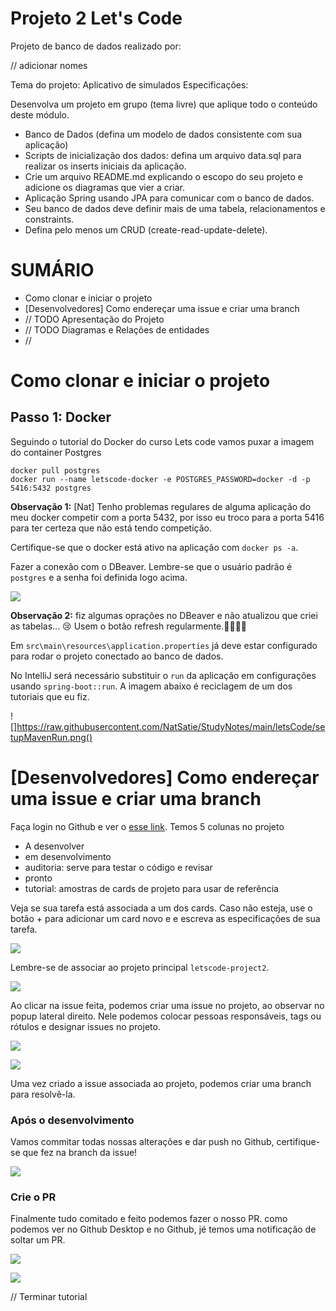 # Projeto 2 Let's Code

Projeto de banco de dados realizado por:

// adicionar nomes

Tema do projeto: Aplicativo de simulados
Especificações:

Desenvolva um projeto em grupo (tema livre) que aplique todo o conteúdo deste módulo.

- Banco de Dados (defina um modelo de dados consistente com sua aplicação)
- Scripts de inicialização dos dados: defina um arquivo data.sql para realizar os inserts iniciais da aplicação.
- Crie um arquivo README.md explicando o escopo do seu projeto e adicione os diagramas que vier a criar.
- Aplicação Spring usando JPA para comunicar com o banco de dados.
- Seu banco de dados deve definir mais de uma tabela, relacionamentos e constraints.
- Defina pelo menos um CRUD (create-read-update-delete).

# SUMÁRIO

- Como clonar e iniciar o projeto
- [Desenvolvedores] Como endereçar uma issue e criar uma branch
- // TODO Apresentação do Projeto
- // TODO Diagramas e Relações de entidades
- // 

# Como clonar e iniciar o projeto

## Passo 1: Docker

Seguindo o tutorial do Docker do curso Lets code vamos puxar a imagem do container Postgres

```
docker pull postgres
docker run --name letscode-docker -e POSTGRES_PASSWORD=docker -d -p 5416:5432 postgres
```

**Observação 1:** [Nat] Tenho problemas regulares de alguma aplicação do meu docker competir com a porta 5432, por isso eu troco para a porta 5416 para ter certeza que não está tendo competição.

Certifique-se que o docker está ativo na aplicação com `docker ps -a`.

Fazer a conexão com o DBeaver. Lembre-se que o usuário padrão é `postgres` e a senha foi definida logo acima.

![](https://raw.githubusercontent.com/NatSatie/letscode-projeto2/main/img/dbeaver_oyovI9pG5u.png)

**Observação 2:** fiz algumas oprações no DBeaver e não atualizou que criei as tabelas... 😢 Usem o botão refresh regularmente.🔄🔄🔄🔄

Em `src\main\resources\application.properties` já deve estar configurado para rodar o projeto conectado ao banco de dados.

No IntelliJ será necessário substituir o `run` da aplicação em configurações usando `spring-boot::run`. A imagem abaixo é reciclagem de um dos tutoriais que eu fiz.

![]https://raw.githubusercontent.com/NatSatie/StudyNotes/main/letsCode/setupMavenRun.png()
 
# [Desenvolvedores] Como endereçar uma issue e criar uma branch

Faça login no Github e ver o [esse link](https://github.com/NatSatie/letscode-projeto2/projects/1). Temos 5 colunas no projeto

- A desenvolver
- em desenvolvimento
- auditoria: serve para testar o código e revisar
- pronto
- tutorial: amostras de cards de projeto para usar de referência

Veja se sua tarefa está associada a um dos cards. Caso não esteja, use o botão + para adicionar um card novo e e escreva as especificações de sua tarefa.

![](https://raw.githubusercontent.com/NatSatie/letscode-projeto2/main/img/passo1.gif)

Lembre-se de associar ao projeto principal `letscode-project2`.

![](https://raw.githubusercontent.com/NatSatie/letscode-projeto2/main/img/passo2.gif)

Ao clicar na issue feita, podemos criar uma issue no projeto, ao observar no popup lateral direito. Nele podemos colocar pessoas responsáveis, tags ou rótulos e designar issues no projeto.

![](https://raw.githubusercontent.com/NatSatie/letscode-projeto2/main/img/passo3.gif)

![](https://raw.githubusercontent.com/NatSatie/letscode-projeto2/main/img/passo4.gif)

Uma vez criado a issue associada ao projeto, podemos criar uma branch para resolvê-la.

### Após o desenvolvimento

Vamos commitar todas nossas alterações e dar push no Github, certifique-se que fez na branch da issue!

![](https://raw.githubusercontent.com/NatSatie/letscode-projeto2/main/img/passo5.gif)

### Crie o PR

Finalmente tudo comitado e feito podemos fazer o nosso PR. como podemos ver no Github Desktop e no Github, jé temos uma notificação de soltar um PR.

![](https://raw.githubusercontent.com/NatSatie/letscode-projeto2/main/img/passo6.png)

![](https://raw.githubusercontent.com/NatSatie/letscode-projeto2/main/img/passo7.png)


// Terminar tutorial
